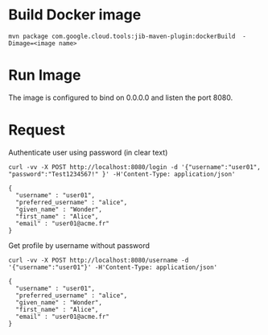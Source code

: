 # Build Docker image

```
mvn package com.google.cloud.tools:jib-maven-plugin:dockerBuild  -Dimage=<image name>
```

# Run Image

The image is configured to bind on 0.0.0.0 and listen the port 8080.

# Request

Authenticate user using password (in clear text)

```
curl -vv -X POST http://localhost:8080/login -d '{"username":"user01", "password":"Test1234567!" }' -H'Content-Type: application/json'

{
  "username" : "user01",
  "preferred_username" : "alice",
  "given_name" : "Wonder",
  "first_name" : "Alice",
  "email" : "user01@acme.fr"
}
```

Get profile by username without password

```
curl -vv -X POST http://localhost:8080/username -d '{"username":"user01"}' -H'Content-Type: application/json'

{
  "username" : "user01",
  "preferred_username" : "alice",
  "given_name" : "Wonder",
  "first_name" : "Alice",
  "email" : "user01@acme.fr"
}
```
